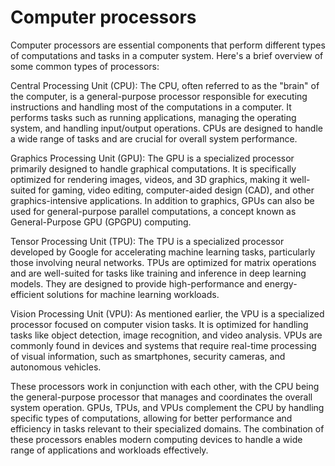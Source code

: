 # Computer processors 

Computer processors are essential components that perform different types of computations and tasks in a computer system. Here's a brief overview of some common types of processors:

Central Processing Unit (CPU): The CPU, often referred to as the "brain" of the computer, is a general-purpose processor responsible for executing instructions and handling most of the computations in a computer. It performs tasks such as running applications, managing the operating system, and handling input/output operations. CPUs are designed to handle a wide range of tasks and are crucial for overall system performance.

Graphics Processing Unit (GPU): The GPU is a specialized processor primarily designed to handle graphical computations. It is specifically optimized for rendering images, videos, and 3D graphics, making it well-suited for gaming, video editing, computer-aided design (CAD), and other graphics-intensive applications. In addition to graphics, GPUs can also be used for general-purpose parallel computations, a concept known as General-Purpose GPU (GPGPU) computing.

Tensor Processing Unit (TPU): The TPU is a specialized processor developed by Google for accelerating machine learning tasks, particularly those involving neural networks. TPUs are optimized for matrix operations and are well-suited for tasks like training and inference in deep learning models. They are designed to provide high-performance and energy-efficient solutions for machine learning workloads.

Vision Processing Unit (VPU): As mentioned earlier, the VPU is a specialized processor focused on computer vision tasks. It is optimized for handling tasks like object detection, image recognition, and video analysis. VPUs are commonly found in devices and systems that require real-time processing of visual information, such as smartphones, security cameras, and autonomous vehicles.

These processors work in conjunction with each other, with the CPU being the general-purpose processor that manages and coordinates the overall system operation. GPUs, TPUs, and VPUs complement the CPU by handling specific types of computations, allowing for better performance and efficiency in tasks relevant to their specialized domains. The combination of these processors enables modern computing devices to handle a wide range of applications and workloads effectively.